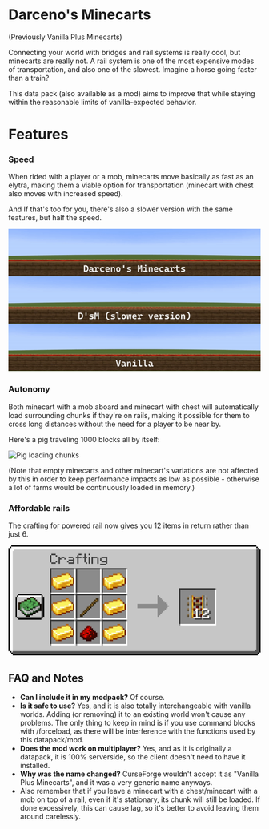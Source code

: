 # Darceno's Minecarts

(Previously Vanilla Plus Minecarts)

Connecting your world with bridges and rail systems is really cool, but minecarts are really not. A rail system is one of the most expensive modes of transportation, and also one of the slowest. Imagine a horse going faster than a train?

This data pack (also available  as a mod) aims to improve that while staying within the reasonable limits of vanilla-expected behavior.

# Features
### Speed
When rided with a player or a mob, minecarts move basically as fast as an elytra, making them a viable option for transportation (minecart with chest also moves with increased speed).

And If that's too for you, there's also a slower version with the same features, but half the speed.

![Speed difference between the two versions of the datapack/mod and vanilla](./images/speeddifference.gif)

### Autonomy
Both minecart with a mob aboard and minecart with chest will automatically load surrounding chunks if they're on rails, making it possible for them to cross long distances without the need for a player to be near by.

Here's a pig traveling 1000 blocks all by itself:

![Pig loading chunks](./images/pigloadingchunks.gif)

(Note that empty minecarts and other minecart's variations are not affected by this in order to keep performance impacts as low as possible - otherwise a lot of farms would be continuously loaded in memory.)

### Affordable rails
The crafting for powered rail now gives you 12 items in return rather than just 6.

![New crafting recipe for the powered rail](./images/poweredrail_craft.png)

## FAQ and Notes
- **Can I include it in my modpack?** Of course. 
- **Is it safe to use?** Yes, and it is also totally interchangeable with vanilla worlds. Adding (or removing) it to an existing world won't cause any problems. The only thing to keep in mind is if you use command blocks with /forceload, as there will be interference with the functions used by this datapack/mod.
- **Does the mod work on multiplayer?** Yes, and as it is originally a datapack, it is 100% serverside, so the client doesn't need to have it installed.
- **Why was the name changed?** CurseForge wouldn't accept it as "Vanilla Plus Minecarts", and it was a very generic name anyways.
- Also remember that if you leave a minecart with a chest/minecart with a mob on top of a rail, even if it's stationary, its chunk will still be loaded. If done excessively, this can cause lag, so it's better to avoid leaving them around carelessly.